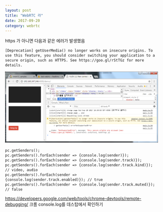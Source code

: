 ```yaml
---
layout: post
title: "WebRTC 라"
date: 2017-09-20
category: webrtc
---
```


https 가 아니면 다음과 같은 에러가 발생했음  
```
[Deprecation] getUserMedia() no longer works on insecure origins. To use this feature, you should consider switching your application to a secure origin, such as HTTPS. See https://goo.gl/rStTGz for more details.
```
![NotSupportedError](/images/webrtc_getUserMedia_NotSupportedError.png)



```
pc.getSenders();
pc.getSenders().forEach(sender => {console.log(sender)});
pc.getSenders().forEach(sender => {console.log(sender.track)});
pc.getSenders().forEach(sender => {console.log(sender.track.kind)}); // video, audio
pc.getSenders().forEach(sender => {console.log(sender.track.enabled)}); // true
pc.getSenders().forEach(sender => {console.log(sender.track.muted)}); // false
```


https://developers.google.com/web/tools/chrome-devtools/remote-debugging/ 크롬 console.log를 데스탑에서 확인하기  